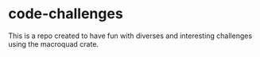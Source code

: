 # code-challenges

This is a repo created to have fun with diverses and interesting challenges using the macroquad crate.
